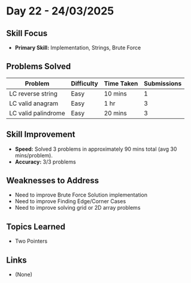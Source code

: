 # Day 22 - 24/03/2025

## Skill Focus
- **Primary Skill:** Implementation, Strings, Brute Force

## Problems Solved
| Problem                           | Difficulty | Time Taken   | Submissions |
|-----------------------------------|------------|--------------|-------------|
| LC reverse string                 | Easy       | 10 mins      | 1           |
| LC valid anagram                  | Easy       | 1  hr        | 3           |
| LC valid palindrome               | Easy       | 20 mins      | 3           |



## Skill Improvement
- **Speed:** Solved 3 problems in approximately 90 mins total (avg 30 mins/problem).
- **Accuracy:** 3/3 problems

## Weaknesses to Address
- Need to improve Brute Force Solution implementation 
- Need to improve Finding Edge/Corner Cases 
- Need to improve solving grid or 2D array problems   


## Topics Learned
- Two Pointers

## Links
- (None)